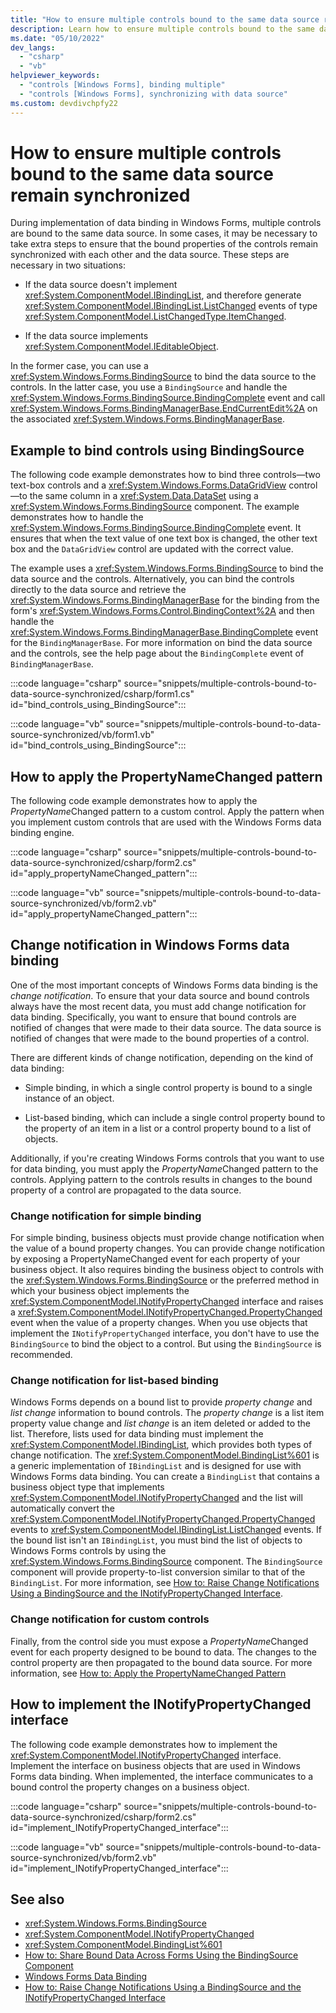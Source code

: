 ```yaml
---
title: "How to ensure multiple controls bound to the same data source remain synchronized"
description: Learn how to ensure multiple controls bound to the same data source remain synchronized.
ms.date: "05/10/2022"
dev_langs: 
  - "csharp"
  - "vb"
helpviewer_keywords: 
  - "controls [Windows Forms], binding multiple"
  - "controls [Windows Forms], synchronizing with data source"
ms.custom: devdivchpfy22
---
```


# How to ensure multiple controls bound to the same data source remain synchronized

During implementation of data binding in Windows Forms, multiple controls are bound to the same data source. In some cases, it may be necessary to take extra steps to ensure that the bound properties of the controls remain synchronized with each other and the data source. These steps are necessary in two situations:

- If the data source doesn't implement <xref:System.ComponentModel.IBindingList>, and therefore generate <xref:System.ComponentModel.IBindingList.ListChanged> events of type <xref:System.ComponentModel.ListChangedType.ItemChanged>.

- If the data source implements <xref:System.ComponentModel.IEditableObject>.

In the former case, you can use a <xref:System.Windows.Forms.BindingSource> to bind the data source to the controls. In the latter case, you use a `BindingSource` and handle the <xref:System.Windows.Forms.BindingSource.BindingComplete> event and call <xref:System.Windows.Forms.BindingManagerBase.EndCurrentEdit%2A> on the associated <xref:System.Windows.Forms.BindingManagerBase>.

## Example to bind controls using BindingSource

The following code example demonstrates how to bind three controls—two text-box controls and a <xref:System.Windows.Forms.DataGridView> control—to the same column in a <xref:System.Data.DataSet> using a <xref:System.Windows.Forms.BindingSource> component. The example demonstrates how to handle the <xref:System.Windows.Forms.BindingSource.BindingComplete> event. It ensures that when the text value of one text box is changed, the other text box and the `DataGridView` control are updated with the correct value.

The example uses a <xref:System.Windows.Forms.BindingSource> to bind the data source and the controls. Alternatively, you can bind the controls directly to the data source and retrieve the <xref:System.Windows.Forms.BindingManagerBase> for the binding from the form's <xref:System.Windows.Forms.Control.BindingContext%2A> and then handle the <xref:System.Windows.Forms.BindingManagerBase.BindingComplete> event for the `BindingManagerBase`. For more information on bind the data source and the controls, see the help page about the `BindingComplete` event of `BindingManagerBase`.

:::code language="csharp" source="snippets/multiple-controls-bound-to-data-source-synchronized/csharp/form1.cs" id="bind_controls_using_BindingSource":::

:::code language="vb" source="snippets/multiple-controls-bound-to-data-source-synchronized/vb/form1.vb" id="bind_controls_using_BindingSource":::

## How to apply the PropertyNameChanged pattern

The following code example demonstrates how to apply the *PropertyName*Changed pattern to a custom control. Apply the pattern when you implement custom controls that are used with the Windows Forms data binding engine.

:::code language="csharp" source="snippets/multiple-controls-bound-to-data-source-synchronized/csharp/form2.cs" id="apply_propertyNameChanged_pattern":::

:::code language="vb" source="snippets/multiple-controls-bound-to-data-source-synchronized/vb/form2.vb" id="apply_propertyNameChanged_pattern":::

## Change notification in Windows Forms data binding

One of the most important concepts of Windows Forms data binding is the *change notification*. To ensure that your data source and bound controls always have the most recent data, you must add change notification for data binding. Specifically, you want to ensure that bound controls are notified of changes that were made to their data source. The data source is notified of changes that were made to the bound properties of a control.

There are different kinds of change notification, depending on the kind of data binding:

- Simple binding, in which a single control property is bound to a single instance of an object.

- List-based binding, which can include a single control property bound to the property of an item in a list or a control property bound to a list of objects.

Additionally, if you're creating Windows Forms controls that you want to use for data binding, you must apply the *PropertyName*Changed pattern to the controls. Applying pattern to the controls results in changes to the bound property of a control are propagated to the data source.

### Change notification for simple binding

For simple binding, business objects must provide change notification when the value of a bound property changes. You can provide change notification by exposing a PropertyNameChanged event for each property of your business object. It also requires binding the business object to controls with the <xref:System.Windows.Forms.BindingSource> or the preferred method in which your business object implements the <xref:System.ComponentModel.INotifyPropertyChanged> interface and raises a <xref:System.ComponentModel.INotifyPropertyChanged.PropertyChanged> event when the value of a property changes. When you use objects that implement the `INotifyPropertyChanged` interface, you don't have to use the `BindingSource` to bind the object to a control. But using the `BindingSource` is recommended.

### Change notification for list-based binding

Windows Forms depends on a bound list to provide *property change* and *list change* information to bound controls. The *property change* is a list item property value change and *list change* is an item deleted or added to the list. Therefore, lists used for data binding must implement the <xref:System.ComponentModel.IBindingList>, which provides both types of change notification. The <xref:System.ComponentModel.BindingList%601> is a generic implementation of `IBindingList` and is designed for use with Windows Forms data binding. You can create a `BindingList` that contains a business object type that implements <xref:System.ComponentModel.INotifyPropertyChanged> and the list will automatically convert the <xref:System.ComponentModel.INotifyPropertyChanged.PropertyChanged> events to <xref:System.ComponentModel.IBindingList.ListChanged> events. If the bound list isn't an `IBindingList`, you must bind the list of objects to Windows Forms controls by using the <xref:System.Windows.Forms.BindingSource> component. The `BindingSource` component will provide property-to-list conversion similar to that of the `BindingList`. For more information, see [How to: Raise Change Notifications Using a BindingSource and the INotifyPropertyChanged Interface](/dotnet/desktop/winforms/controls/raise-change-notifications--bindingsource?view=netframeworkdesktop-4.8&preserve-view=true).

### Change notification for custom controls

Finally, from the control side you must expose a *PropertyName*Changed event for each property designed to be bound to data. The changes to the control property are then propagated to the bound data source. For more information, see [How to: Apply the PropertyNameChanged Pattern](/dotnet/desktop/winforms/how-to-apply-the-propertynamechanged-pattern?view=netframeworkdesktop-4.8&preserve-view=true)

## How to implement the INotifyPropertyChanged interface

The following code example demonstrates how to implement the <xref:System.ComponentModel.INotifyPropertyChanged> interface. Implement the interface on business objects that are used in Windows Forms data binding. When implemented, the interface  communicates to a bound control the property changes on a business object.

:::code language="csharp" source="snippets/multiple-controls-bound-to-data-source-synchronized/csharp/form2.cs" id="implement_INotifyPropertyChanged_interface":::

:::code language="vb" source="snippets/multiple-controls-bound-to-data-source-synchronized/vb/form2.vb" id="implement_INotifyPropertyChanged_interface":::

## See also

- <xref:System.Windows.Forms.BindingSource>
- <xref:System.ComponentModel.INotifyPropertyChanged>
- <xref:System.ComponentModel.BindingList%601>
- [How to: Share Bound Data Across Forms Using the BindingSource Component](/dotnet/desktop/winforms/controls/how-to-share-bound-data-across-forms-using-the-bindingsource-component?view=netframeworkdesktop-4.8&preserve-view=true)
- [Windows Forms Data Binding](/dotnet/desktop/winforms/windows-forms-data-binding?view=netframeworkdesktop-4.8&preserve-view=true)
- [How to: Raise Change Notifications Using a BindingSource and the INotifyPropertyChanged Interface](/dotnet/desktop/winforms/controls/raise-change-notifications--bindingsource?view=netframeworkdesktop-4.8&preserve-view=true)
